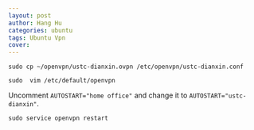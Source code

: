 ```yaml
---
layout: post
author: Hang Hu
categories: ubuntu
tags: Ubuntu Vpn 
cover: 
---
```


```
sudo cp ~/openvpn/ustc-dianxin.ovpn /etc/openvpn/ustc-dianxin.conf
```
```
sudo  vim /etc/default/openvpn
```
Uncomment `AUTOSTART="home office"` and change it to `AUTOSTART="ustc-dianxin"`.
```
sudo service openvpn restart
```
